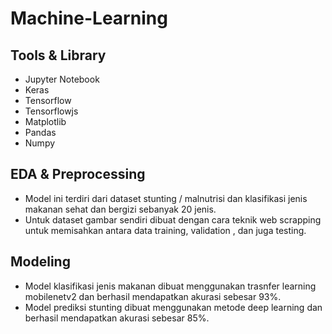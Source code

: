 # Machine-Learning

## Tools & Library
- Jupyter Notebook
- Keras
- Tensorflow
- Tensorflowjs
- Matplotlib
- Pandas
- Numpy

## EDA & Preprocessing 

- Model ini terdiri dari dataset stunting / malnutrisi dan klasifikasi jenis makanan sehat dan bergizi sebanyak 20 jenis.
- Untuk dataset gambar sendiri dibuat dengan cara teknik web scrapping untuk memisahkan antara data training, validation , dan juga testing.

## Modeling

- Model klasifikasi jenis makanan dibuat menggunakan trasnfer learning mobilenetv2 dan berhasil mendapatkan akurasi sebesar 93%.
- Model prediksi stunting dibuat menggunakan metode deep learning dan berhasil mendapatkan akurasi sebesar 85%.

